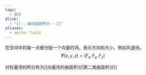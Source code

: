```yaml
---
tags:
  - 数学
dlink:
  - "[[---曲线曲面积分---]]"
aliases:
  - vector field
---
```

在空间中的每一点都分配一个向量的场。表示方向和大小，例如风速场。
$$ \mathbf{F}(x, y, z) = (F_x, F_y, F_z) $$

对标量场的积分称为[[向量场的曲面积分|第二类曲面积分]] 